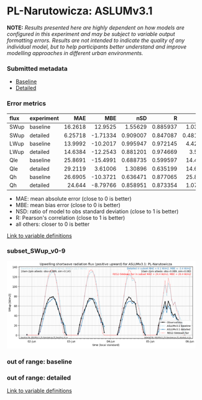 # PL-Narutowicza: ASLUMv3.1

**NOTE:** *Results presented here are highly dependent on how models are configured in this experiment and may be subject to variable output formatting errors. Results are not intended to indicate the quality of any individual model, but to help participants better understand and improve modelling approaches in different urban environments.*

### Submitted metadata

- [Baseline](ASLUMv3.1_PL-Narutowicza_baseline_attrs.md)
- [Detailed](ASLUMv3.1_PL-Narutowicza_detailed_attrs.md)

### Error metrics

| flux   | experiment   |      MAE |       MBE |      nSD |        R |       5th |     95th |    RMSE |    cRMSE |     AMBE |      1-nSD |       1-R |   nSkewness |   nKurtosis |   Overlap |
|:-------|:-------------|---------:|----------:|---------:|---------:|----------:|---------:|--------:|---------:|---------:|-----------:|----------:|------------:|------------:|----------:|
| SWup   | baseline     | 16.2618  |  12.9525  | 1.55629  | 0.885937 |  1.03769  | 42.347   | 21.8577 | 0.815162 | 12.9525  | 0.556289   | 0.114063  |   0.0697417 |   1.46154   | 0.203215  |
| SWup   | detailed     |  6.25718 |  -1.71334 | 0.909007 | 0.847087 |  0.481886 |  1.95632 | 11.6828 | 0.53505  |  1.71334 | 0.0909941  | 0.152913  |   0.0275658 |   1.352     | 0.0970561 |
| LWup   | baseline     | 13.9992  | -10.2017  | 0.995947 | 0.972145 |  4.42427  |  6.03283 | 17.0832 | 0.235587 | 10.2017  | 0.00405129 | 0.0278552 |   0.438539  |   0.0330097 | 0.110634  |
| LWup   | detailed     | 14.6384  | -12.2543  | 0.881201 | 0.974669 |  3.5786   | 27.1595  | 18.68   | 0.242397 | 12.2543  | 0.118798   | 0.0253308 |   0.199072  |   0.764164  | 0.0992113 |
| Qle    | baseline     | 25.8691  | -15.4991  | 0.688735 | 0.599597 | 14.4923   | 29.647   | 37.9875 | 0.805251 | 15.4991  | 0.311267   | 0.400403  |   1.00209   |   1.02098   | 0.426723  |
| Qle    | detailed     | 29.2119  |   3.61006 | 1.30896  | 0.635199 | 14.6173   | 51.259   | 44.2905 | 1.02493  |  3.61006 | 0.308957   | 0.364801  |   0.934885  |   0.927595  | 0.307958  |
| Qh     | baseline     | 26.6905  | -10.3721  | 0.636471 | 0.877065 | 25.8886   | 63.0093  | 40.5614 | 0.537255 | 10.3721  | 0.363531   | 0.122935  |   0.160294  |   0.269209  | 0.285695  |
| Qh     | detailed     | 24.644   |  -8.79766 | 0.858951 | 0.873354 |  1.07146  | 29.7942  | 36.6385 | 0.487299 |  8.79766 | 0.141051   | 0.126646  |   0.0279578 |   0.102268  | 0.0990354 |

 - MAE: mean absolute error (close to 0 is better)
 - MBE: mean bias error (close to 0 is better)
 - NSD: ratio of model to obs standard deviation (close to 1 is better)
 - R: Pearson's correlation (close to 1 is better)
 - all others: closer to 0 is better

[Link to variable definitions](../modelattrs/variable_definitions.md)

### <a name="subset_swup_v0-9"></a>subset_SWup_v0-9
[![ASLUMv3.1_PL-Narutowicza_subset_SWup_v0-9.png](ASLUMv3.1_PL-Narutowicza_subset_SWup_v0-9.png)](ASLUMv3.1_PL-Narutowicza_subset_SWup_v0-9.png)

### out of range: baseline


### out of range: detailed



[Link to variable definitions](../modelattrs/variable_definitions.md)

